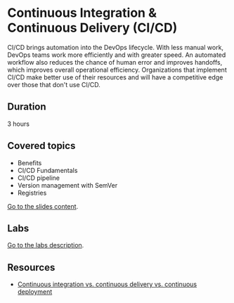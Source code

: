 # Continuous Integration & Continuous Delivery (CI/CD)

CI/CD brings automation into the DevOps lifecycle. With less manual work, DevOps teams work more efficiently and with greater speed. An automated workflow also reduces the chance of human error and improves handoffs, which improves overall operational efficiency. Organizations that implement CI/CD make better use of their resources and will have a competitive edge over those that don't use CI/CD.

## Duration

3 hours

## Covered topics

- Benefits
- CI/CD Fundamentals
- CI/CD pipeline
- Version management with SemVer
- Registries

[Go to the slides content](slides.md).

## Labs

[Go to the labs description](labs.md).

## Resources

- [Continuous integration vs. continuous delivery vs. continuous deployment](https://www.atlassian.com/continuous-delivery/principles/continuous-integration-vs-delivery-vs-deployment)
